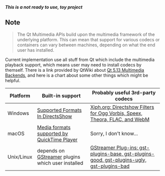 _**This is a not ready to use, toy project**_


## Note

> The Qt Multimedia APIs build upon the multimedia framework of the underlying platform. This can mean that support for various codecs or containers can vary between machines, depending on what the end user has installed.

Current implementation use all stuff from Qt which include the multimedia playback support, which means user may need to install codecs by themself. There is a link provided by QtWiki about [Qt 5.13 Multimedia Backends](https://wiki.qt.io/Qt_5.13_Multimedia_Backends), and here is a chart about some other things which might be helpful.

Platform|Built-in support|Probably useful 3rd-party codecs
---|---|---
Windows|[Supported Formats In DirectsShow](https://msdn.microsoft.com/en-us/library/windows/desktop/dd407173%28v=vs.85%29.aspx)|[Xiph.org: Directshow Filters for Ogg Vorbis, Speex, Theora, FLAC, and WebM](https://www.xiph.org/dshow/)
macOS|[Media formats supported by QuickTime Player](https://support.apple.com/en-us/HT201290)|Sorry, I don't know...
Unix/Linux|depends on [GStreamer](https://gstreamer.freedesktop.org/) plugins which user installed|[GStreamer Plug-ins: gst-plugins-base, gst-plugins-good, gst-plugins-ugly, gst-plugins-bad](https://gstreamer.freedesktop.org/documentation/additional/splitup.html?gi-language=c)

